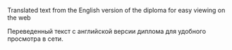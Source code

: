 Translated text from the English version of the diploma for easy viewing on the web

Переведенный текст с английской версии диплома для удобного просмотра в сети.
